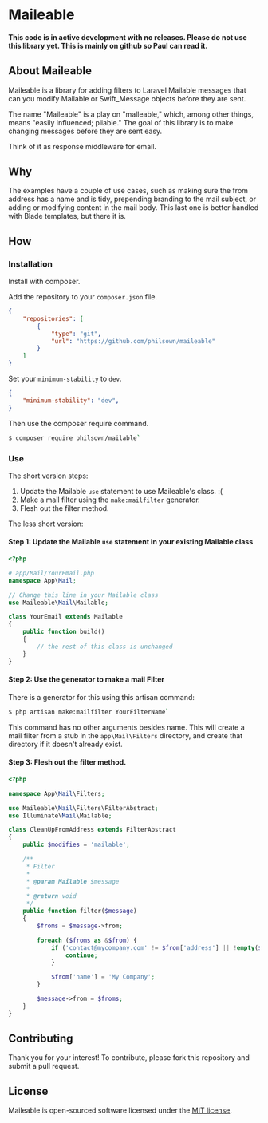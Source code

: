 # Maileable

#### This code is in active development with no releases. Please do not use this library yet. This is mainly on github so Paul can read it.

## About Maileable

Maileable is a library for adding filters to Laravel Mailable messages that can you modify Mailable or Swift_Message objects before they are sent.

The name "Maileable" is a play on "malleable," which, among other things, means "easily influenced; pliable." The goal of this library is to make changing messages before they are sent easy.

Think of it as response middleware for email.

## Why

The examples have a couple of use cases, such as making sure the from address has a name and is tidy, prepending branding to the mail subject, or adding or modifying content in the mail body. This last one is better handled with Blade templates, but there it is.

## How

### Installation

Install with composer.

Add the repository to your `composer.json` file.

```json
{
    "repositories": [
        {
            "type": "git",
            "url": "https://github.com/philsown/maileable"
        }
    ]
}
```

Set your `minimum-stability` to `dev`.

```json
{
    "minimum-stability": "dev",
}
```

Then use the composer require command.

```bash
$ composer require philsown/mailable`
```

### Use

The short version steps:

1. Update the Mailable `use` statement to use Maileable's class. :(
1. Make a mail filter using the `make:mailfilter` generator.
1. Flesh out the filter method.

The less short version:

#### Step 1: Update the Mailable `use` statement in your existing Mailable class

```php
<?php

# app/Mail/YourEmail.php
namespace App\Mail;

// Change this line in your Mailable class
use Maileable\Mail\Mailable;

class YourEmail extends Mailable
{
    public function build()
    {
        // the rest of this class is unchanged
    }
}
```

#### Step 2: Use the generator to make a mail Filter

There is a generator for this using this artisan command:

```bash
$ php artisan make:mailfilter YourFilterName`
```

This command has no other arguments besides name. This will create a mail filter from a stub in the `app\Mail\Filters` directory, and create that directory if it doesn't already exist.

#### Step 3: Flesh out the filter method.

```php
<?php

namespace App\Mail\Filters;

use Maileable\Mail\Filters\FilterAbstract;
use Illuminate\Mail\Mailable;

class CleanUpFromAddress extends FilterAbstract
{
    public $modifies = 'mailable';

    /**
     * Filter
     *
     * @param Mailable $message
     *
     * @return void
     */
    public function filter($message)
    {
        $froms = $message->from;

        foreach ($froms as &$from) {
            if ('contact@mycompany.com' != $from['address'] || !empty($from['name'])) {
                continue;
            }

            $from['name'] = 'My Company';
        }

        $message->from = $froms;
    }
}
```

## Contributing

Thank you for your interest! To contribute, please fork this repository and submit a pull request.

## License

Maileable is open-sourced software licensed under the [MIT license](http://opensource.org/licenses/MIT).
